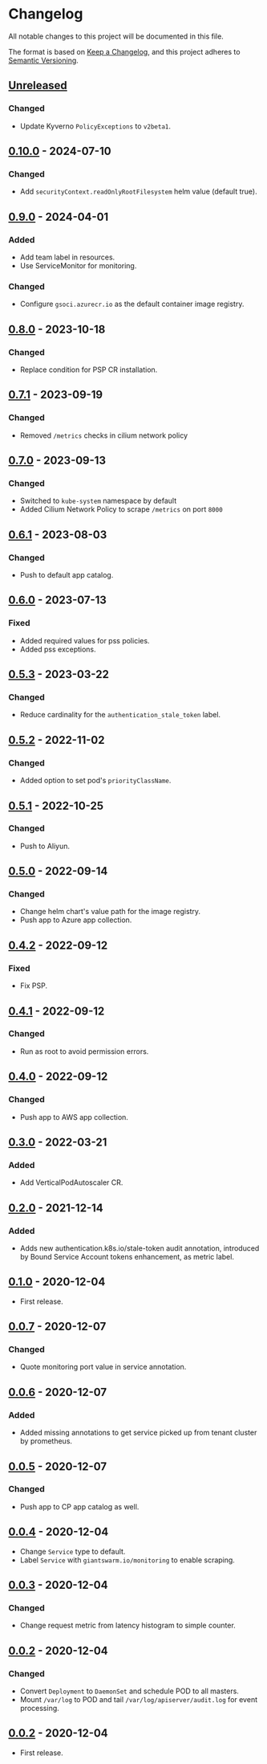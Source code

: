 # Changelog

All notable changes to this project will be documented in this file.

The format is based on [Keep a Changelog](https://keepachangelog.com/en/1.0.0/),
and this project adheres to [Semantic Versioning](https://semver.org/spec/v2.0.0.html).

## [Unreleased]

### Changed

- Update Kyverno `PolicyExceptions` to `v2beta1`.

## [0.10.0] - 2024-07-10

### Changed

- Add `securityContext.readOnlyRootFilesystem` helm value (default true).

## [0.9.0] - 2024-04-01

### Added

- Add team label in resources.
- Use ServiceMonitor for monitoring.

### Changed

- Configure `gsoci.azurecr.io` as the default container image registry.

## [0.8.0] - 2023-10-18

### Changed

- Replace condition for PSP CR installation.

## [0.7.1] - 2023-09-19

### Changed

- Removed `/metrics` checks in cilium network policy

## [0.7.0] - 2023-09-13

### Changed

- Switched to `kube-system` namespace by default
- Added Cilium Network Policy to scrape `/metrics` on port `8000`

## [0.6.1] - 2023-08-03

### Changed

- Push to default app catalog.

## [0.6.0] - 2023-07-13

### Fixed

- Added required values for pss policies.
- Added pss exceptions.

## [0.5.3] - 2023-03-22

### Changed

- Reduce cardinality for the `authentication_stale_token` label.

## [0.5.2] - 2022-11-02

### Changed

- Added option to set pod's `priorityClassName`.

## [0.5.1] - 2022-10-25

### Changed

- Push to Aliyun.

## [0.5.0] - 2022-09-14

### Changed

- Change helm chart's value path for the image registry.
- Push app to Azure app collection.

## [0.4.2] - 2022-09-12

### Fixed

- Fix PSP.

## [0.4.1] - 2022-09-12

### Changed

- Run as root to avoid permission errors.

## [0.4.0] - 2022-09-12

### Changed

- Push app to AWS app collection.

## [0.3.0] - 2022-03-21

### Added

- Add VerticalPodAutoscaler CR.

## [0.2.0] - 2021-12-14

### Added
- Adds new authentication.k8s.io/stale-token audit annotation, introduced by Bound Service Account tokens enhancement, as metric label.

## [0.1.0] - 2020-12-04

- First release.

## [0.0.7] - 2020-12-07

### Changed

- Quote monitoring port value in service annotation.

## [0.0.6] - 2020-12-07

### Added

- Added missing annotations to get service picked up from tenant cluster by prometheus.

## [0.0.5] - 2020-12-07

### Changed

- Push app to CP app catalog as well.

## [0.0.4] - 2020-12-04

- Change `Service` type to default.
- Label `Service` with `giantswarm.io/monitoring` to enable scraping.

## [0.0.3] - 2020-12-04

### Changed

- Change request metric from latency histogram to simple counter.

## [0.0.2] - 2020-12-04

### Changed

- Convert `Deployment` to `DaemonSet` and schedule POD to all masters.
- Mount `/var/log` to POD and tail `/var/log/apiserver/audit.log` for event processing.

## [0.0.2] - 2020-12-04

- First release.


[Unreleased]: https://github.com/giantswarm/k8s-audit-metrics/compare/v0.10.0...HEAD
[0.10.0]: https://github.com/giantswarm/k8s-audit-metrics/compare/v0.9.0...v0.10.0
[0.9.0]: https://github.com/giantswarm/k8s-audit-metrics/compare/v0.8.0...v0.9.0
[0.8.0]: https://github.com/giantswarm/k8s-audit-metrics/compare/v0.7.1...v0.8.0
[0.7.1]: https://github.com/giantswarm/k8s-audit-metrics/compare/v0.7.0...v0.7.1
[0.7.0]: https://github.com/giantswarm/k8s-audit-metrics/compare/v0.6.1...v0.7.0
[0.6.1]: https://github.com/giantswarm/k8s-audit-metrics/compare/v0.6.0...v0.6.1
[0.6.0]: https://github.com/giantswarm/k8s-audit-metrics/compare/v0.6.0...v0.6.0
[0.6.0]: https://github.com/giantswarm/k8s-audit-metrics/compare/v0.6.0...v0.6.0
[0.6.0]: https://github.com/giantswarm/k8s-audit-metrics/compare/v0.6.0...v0.6.0
[0.6.0]: https://github.com/giantswarm/k8s-audit-metrics/compare/v0.5.3...v0.6.0
[0.5.3]: https://github.com/giantswarm/k8s-audit-metrics/compare/v0.5.2...v0.5.3
[0.5.2]: https://github.com/giantswarm/k8s-audit-metrics/compare/v0.5.1...v0.5.2
[0.5.1]: https://github.com/giantswarm/k8s-audit-metrics/compare/v0.5.0...v0.5.1
[0.5.0]: https://github.com/giantswarm/k8s-audit-metrics/compare/v0.4.2...v0.5.0
[0.4.2]: https://github.com/giantswarm/k8s-audit-metrics/compare/v0.4.1...v0.4.2
[0.4.1]: https://github.com/giantswarm/k8s-audit-metrics/compare/v0.4.0...v0.4.1
[0.4.0]: https://github.com/giantswarm/k8s-audit-metrics/compare/v0.3.0...v0.4.0
[0.3.0]: https://github.com/giantswarm/k8s-audit-metrics/compare/v0.2.0...v0.3.0
[0.2.0]: https://github.com/giantswarm/k8s-audit-metrics/compare/v0.1.0...v0.2.0
[0.1.0]: https://github.com/giantswarm/k8s-audit-metrics/compare/v0.0.7...v0.1.0
[0.0.7]: https://github.com/giantswarm/k8s-audit-metrics/compare/v0.0.6...v0.0.7
[0.0.6]: https://github.com/giantswarm/k8s-audit-metrics/compare/v0.0.5...v0.0.6
[0.0.5]: https://github.com/giantswarm/k8s-audit-metrics/compare/v0.0.4...v0.0.5
[0.0.4]: https://github.com/giantswarm/k8s-audit-metrics/compare/v0.0.3...v0.0.4
[0.0.3]: https://github.com/giantswarm/k8s-audit-metrics/compare/v0.0.2...v0.0.3
[0.0.2]: https://github.com/giantswarm/k8s-audit-metrics/compare/v0.0.1...v0.0.2
[0.0.1]: https://github.com/giantswarm/k8s-audit-metrics/releases/tag/v0.0.1
